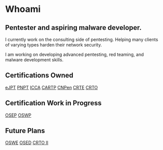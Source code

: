 # Whoami
## Pentester and aspiring malware developer.
I currently work on the consulting side of pentesting. Helping many clients of varying types harden their network security.

I am working on developing advanced pentesting, red teaming, and malware development skills.

## Certifications Owned
<a href="https://security.ine.com/certifications/ejpt-certification/">eJPT</a>
<a href="https://certifications.tcm-sec.com/pnpt/">PNPT</a>
<a href="https://ine.com/learning/certifications/internal/icca-ine-certified-cloud-associate">ICCA</a>
<a href="https://www.alteredsecurity.com/azureadlab">CARTP</a>
<a href="https://secops.group/pentesting-exams/certified-network-pentester/">CNPen</a>
<a href="https://www.alteredsecurity.com/redteamlab">CRTE</a>
<a href="https://training.zeropointsecurity.co.uk/courses/red-team-ops">CRTO</a>

## Certification Work in Progress
<a href="https://www.offsec.com/courses/pen-300/">OSEP</a>
<a href="https://www.offsec.com/courses/pen-210/">OSWP</a>

## Future Plans
<a href="https://www.offsec.com/courses/web-300/">OSWE</a>
<a href="https://www.offsec.com/courses/exp-301/">OSED</a>
<a href="">CRTO II</a>
